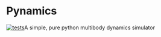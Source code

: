 # Pynamics

[![tests](https://github.com/AlexP210/pynamics/actions/workflows/test.yml/badge.svg)](https://github.com/AlexP210/pynamics/actions/workflows/test.yml)A simple, pure python multibody dynamics simulator

